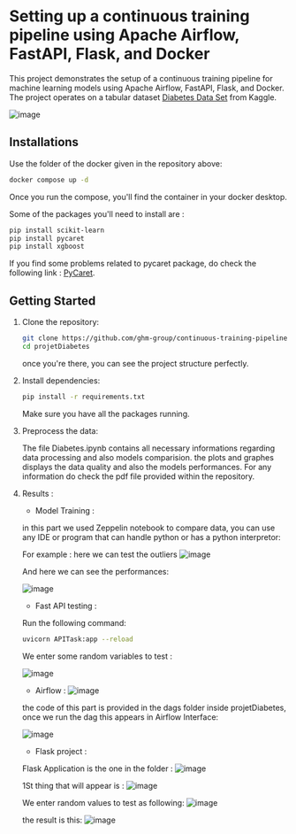 # Setting up a continuous training pipeline using Apache Airflow, FastAPI, Flask, and Docker

This project demonstrates the setup of a continuous training pipeline for machine learning models using Apache Airflow, FastAPI, Flask, and Docker. The project operates on a tabular dataset [Diabetes Data Set](https://www.kaggle.com/datasets/mathchi/diabetes-data-set) from Kaggle.

![image](https://github.com/ghm-group/continuous-training-pipeline-airflow/assets/153216815/91f22331-8a13-4987-a5c1-1a2ebefbcae5)

## Installations

Use the folder of the docker given in the repository above:

```bash
docker compose up -d
```
Once you run the compose, you'll find the container in your docker desktop.

Some of the packages you'll need to install are :

```bash
pip install scikit-learn
pip install pycaret
pip install xgboost
```

If you find some problems related to pycaret package, do check the following link :
[PyCaret](https://github.com/pycaret/pycaret).

## Getting Started

1. Clone the repository:

    ```bash
    git clone https://github.com/ghm-group/continuous-training-pipeline-airflow.git
    cd projetDiabetes
    ```
    once you're there, you can see the project structure perfectly.
   
2. Install dependencies:

    ```bash
    pip install -r requirements.txt
    ```
    Make sure you have all the packages running.

3. Preprocess the data:

    The file Diabetes.ipynb contains all necessary informations regarding data processing and also models comparision. 
    the plots and graphes displays the data quality and also the models performances. For any information do check the pdf file 
    provided within the repository.

4. Results :

    * Model Training : 

    in this part we used Zeppelin notebook to compare data, you can use any IDE or program that can handle python or has a python interpretor:

    For example : here we can test the outliers
    ![image](https://github.com/ghm-group/continuous-training-pipeline-airflow/assets/153216815/f947d1e6-0d88-4553-8a53-458d589fc814)

    And here we can see the performances:

    ![image](https://github.com/ghm-group/continuous-training-pipeline-airflow/assets/153216815/1ded2cb3-380d-4ee1-91d2-0f3263aa7551)

    * Fast API testing : 

    Run the following command:
    
    ```bash
    uvicorn APITask:app --reload
    ```


    We enter some random variables to test : 
    
    ![image](https://github.com/ghm-group/continuous-training-pipeline-airflow/assets/153216815/772ca30c-6980-40c2-908f-9ba7dd77ddb3)


    * Airflow : 
    ![image](https://github.com/ghm-group/continuous-training-pipeline-airflow/assets/153216815/b03d6334-9402-4a3a-aa89-cd20f79d7595)

    the code of this part is provided in the dags folder inside projetDiabetes, once we run the dag this appears in Airflow Interface:

   ![image](https://github.com/ghm-group/continuous-training-pipeline-airflow/assets/153216815/29310216-3085-4151-aabc-99f41d76280f)


    * Flask project : 

    Flask Application is the one in the folder :
   ![image](https://github.com/ghm-group/continuous-training-pipeline-airflow/assets/153216815/8750ee61-9354-4200-a28b-242a5001fa4e)


    1St thing that will appear is :
    ![image](https://github.com/ghm-group/continuous-training-pipeline-airflow/assets/153216815/436830fd-1aa7-494e-806f-eac5dc06fad8)


    We enter random values to test as following:
    ![image](https://github.com/ghm-group/continuous-training-pipeline-airflow/assets/153216815/279c7389-d122-4209-9469-4ecb3b67f322)



    the result is this:
    ![image](https://github.com/ghm-group/continuous-training-pipeline-airflow/assets/153216815/6a83ff45-cfc9-40f4-9ba9-13b65264c84a)



